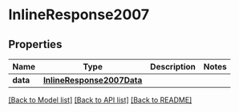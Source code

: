 # InlineResponse2007

## Properties
Name | Type | Description | Notes
------------ | ------------- | ------------- | -------------
**data** | [**InlineResponse2007Data**](InlineResponse2007Data.md) |  | 

[[Back to Model list]](../README.md#documentation-for-models) [[Back to API list]](../README.md#documentation-for-api-endpoints) [[Back to README]](../README.md)


